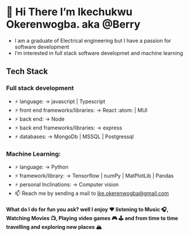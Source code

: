 # 👋 Hi There I’m Ikechukwu Okerenwogba. aka  @Berry
-  I am a graduate of Electrical engineering but I have a passion for software development
- I’m interested in full stack software developmet and machine learning
## Tech Stack
### Full stack development
  - :zap: language: -> javascript | Typescript
  - :zap: front end frameworks/libraries: -> React  :atom:  | MUI
  - :zap: back end: -> Node 
  - :zap: back end frameworks/libraries: -> express
  - :zap: databases: -> MongoDb | MSSQL | Postgressql
### Machine Learning:
  - :zap: language: -> Python
  - :zap: framework/library: -> Tensorflow | numPy | MatPlotLib | Pandas
  - :zap: personal Inclinations: -> Computer vision
- 📫 Reach me by sending a mail to ike.okerenwogba@gmail.com
#### What do I do for fun you ask? well I enjoy :hearts: listening to Music :headphones:, Watching Movies :tv:, Playing video games :video_game: :joystick: and from time to time travelling and exploring new places :mountain_snow:

<!---
BerryGIT-ME/BerryGIT-ME is a ✨ special ✨ repository because its `README.md` (this file) appears on your GitHub profile.
You can click the Preview link to take a look at your changes.
--->
